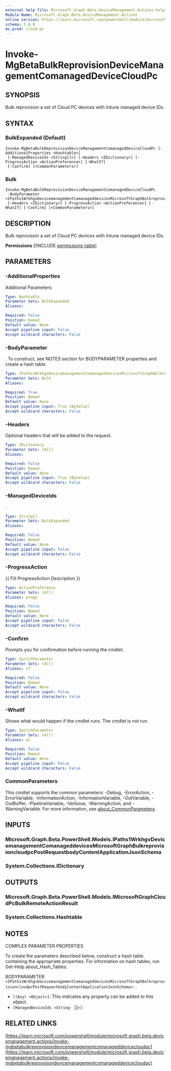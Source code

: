 ```yaml
---
external help file: Microsoft.Graph.Beta.DeviceManagement.Actions-help.xml
Module Name: Microsoft.Graph.Beta.DeviceManagement.Actions
online version: https://learn.microsoft.com/powershell/module/microsoft.graph.beta.devicemanagement.actions/invoke-mgbetabulkreprovisiondevicemanagementcomanageddevicecloudpc
schema: 2.0.0
ms.prod: cloud-pc
---
```


# Invoke-MgBetaBulkReprovisionDeviceManagementComanagedDeviceCloudPc

## SYNOPSIS
Bulk reprovision a set of Cloud PC devices with Intune managed device IDs.

## SYNTAX

### BulkExpanded (Default)
```
Invoke-MgBetaBulkReprovisionDeviceManagementComanagedDeviceCloudPc [-AdditionalProperties <Hashtable>]
 [-ManagedDeviceIds <String[]>] [-Headers <IDictionary>] [-ProgressAction <ActionPreference>] [-WhatIf]
 [-Confirm] [<CommonParameters>]
```

### Bulk
```
Invoke-MgBetaBulkReprovisionDeviceManagementComanagedDeviceCloudPc
 -BodyParameter <IPaths1WrkhgvDevicemanagementComanageddevicesMicrosoftGraphBulkreprovisioncloudpcPostRequestbodyContentApplicationJsonSchema>
 [-Headers <IDictionary>] [-ProgressAction <ActionPreference>] [-WhatIf] [-Confirm] [<CommonParameters>]
```

## DESCRIPTION
Bulk reprovision a set of Cloud PC devices with Intune managed device IDs.

**Permissions**
[!INCLUDE [permissions-table](~/../graphref/api-reference/beta/includes/permissions/manageddevice-bulkreprovisioncloudpc-permissions.md)]

## PARAMETERS

### -AdditionalProperties
Additional Parameters

```yaml
Type: Hashtable
Parameter Sets: BulkExpanded
Aliases:

Required: False
Position: Named
Default value: None
Accept pipeline input: False
Accept wildcard characters: False
```

### -BodyParameter
.
To construct, see NOTES section for BODYPARAMETER properties and create a hash table.

```yaml
Type: IPaths1WrkhgvDevicemanagementComanageddevicesMicrosoftGraphBulkreprovisioncloudpcPostRequestbodyContentApplicationJsonSchema
Parameter Sets: Bulk
Aliases:

Required: True
Position: Named
Default value: None
Accept pipeline input: True (ByValue)
Accept wildcard characters: False
```

### -Headers
Optional headers that will be added to the request.

```yaml
Type: IDictionary
Parameter Sets: (All)
Aliases:

Required: False
Position: Named
Default value: None
Accept pipeline input: True (ByValue)
Accept wildcard characters: False
```

### -ManagedDeviceIds
.

```yaml
Type: String[]
Parameter Sets: BulkExpanded
Aliases:

Required: False
Position: Named
Default value: None
Accept pipeline input: False
Accept wildcard characters: False
```

### -ProgressAction
{{ Fill ProgressAction Description }}

```yaml
Type: ActionPreference
Parameter Sets: (All)
Aliases: proga

Required: False
Position: Named
Default value: None
Accept pipeline input: False
Accept wildcard characters: False
```

### -Confirm
Prompts you for confirmation before running the cmdlet.

```yaml
Type: SwitchParameter
Parameter Sets: (All)
Aliases: cf

Required: False
Position: Named
Default value: None
Accept pipeline input: False
Accept wildcard characters: False
```

### -WhatIf
Shows what would happen if the cmdlet runs.
The cmdlet is not run.

```yaml
Type: SwitchParameter
Parameter Sets: (All)
Aliases: wi

Required: False
Position: Named
Default value: None
Accept pipeline input: False
Accept wildcard characters: False
```

### CommonParameters
This cmdlet supports the common parameters: -Debug, -ErrorAction, -ErrorVariable, -InformationAction, -InformationVariable, -OutVariable, -OutBuffer, -PipelineVariable, -Verbose, -WarningAction, and -WarningVariable. For more information, see [about_CommonParameters](http://go.microsoft.com/fwlink/?LinkID=113216).

## INPUTS

### Microsoft.Graph.Beta.PowerShell.Models.IPaths1WrkhgvDevicemanagementComanageddevicesMicrosoftGraphBulkreprovisioncloudpcPostRequestbodyContentApplicationJsonSchema
### System.Collections.IDictionary
## OUTPUTS

### Microsoft.Graph.Beta.PowerShell.Models.IMicrosoftGraphCloudPcBulkRemoteActionResult
### System.Collections.Hashtable
## NOTES
COMPLEX PARAMETER PROPERTIES

To create the parameters described below, construct a hash table containing the appropriate properties.
For information on hash tables, run Get-Help about_Hash_Tables.

BODYPARAMETER `<IPaths1WrkhgvDevicemanagementComanageddevicesMicrosoftGraphBulkreprovisioncloudpcPostRequestbodyContentApplicationJsonSchema>`: .
  - `[(Any) <Object>]`: This indicates any property can be added to this object.
  - `[ManagedDeviceIds <String- `[]`>]`:

## RELATED LINKS

[https://learn.microsoft.com/powershell/module/microsoft.graph.beta.devicemanagement.actions/invoke-mgbetabulkreprovisiondevicemanagementcomanageddevicecloudpc](https://learn.microsoft.com/powershell/module/microsoft.graph.beta.devicemanagement.actions/invoke-mgbetabulkreprovisiondevicemanagementcomanageddevicecloudpc)





